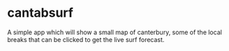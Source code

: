 # cantabsurf
A simple app which will show a small map of canterbury, some of the local breaks that can be clicked to get the live surf forecast.
